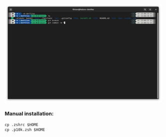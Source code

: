 ![screenshot](https://github.com/f0rizen/dotfiles/raw/main/zsh/screenshot.png)

### Manual installation:
```
cp .zshrc $HOME
cp .p10k.zsh $HOME
```